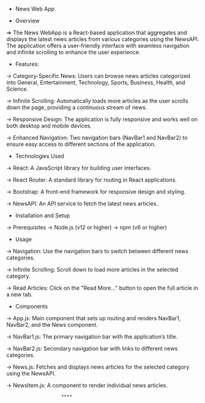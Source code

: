 * News Web App
  
* Overview

=> The News WebApp is a React-based application that aggregates and displays the latest news articles from various categories using the NewsAPI. The application offers a user-friendly interface with seamless 
   navigation and infinite scrolling to enhance the user experience.

* Features:

-> Category-Specific News: Users can browse news articles categorized into General, Entertainment, Technology, Sports, Business, Health, and Science.

-> Infinite Scrolling: Automatically loads more articles as the user scrolls down the page, providing a continuous stream of news.

-> Responsive Design: The application is fully responsive and works well on both desktop and mobile devices.

-> Enhanced Navigation: Two navigation bars (NavBar1 and NavBar2) to ensure easy access to different sections of the application.


* Technologies Used

-> React: A JavaScript library for building user interfaces.

-> React Router: A standard library for routing in React applications.

-> Bootstrap: A front-end framework for responsive design and styling.

-> NewsAPI: An API service to fetch the latest news articles.


* Installation and Setup

-> Prerequisites
-> Node.js (v12 or higher)
-> npm (v6 or higher)


* Usage

-> Navigation: Use the navigation bars to switch between different news categories.

-> Infinite Scrolling: Scroll down to load more articles in the selected category.

-> Read Articles: Click on the "Read More..." button to open the full article in a new tab.

* Components

-> App.js: Main component that sets up routing and renders NavBar1, NavBar2, and the News component.

-> NavBar1.js: The primary navigation bar with the application’s title.

-> NavBar2.js: Secondary navigation bar with links to different news categories.

-> News.js: Fetches and displays news articles for the selected category using the NewsAPI.

-> NewsItem.js: A component to render individual news articles.

                        ****
